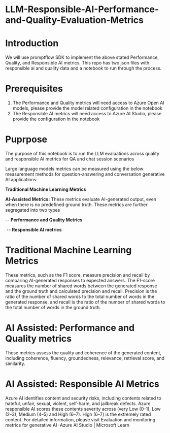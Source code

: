 # LLM-Responsible-AI-Performance-and-Quality-Evaluation-Metrics

# Introduction

We will use promptflow SDK to implement the above stated Performance, Quality, and Responsible AI metrics. This repo has two json files with responsible ai and quality data and a notebook to run through the process.

# Prerequisites

1) The Performance and Quality metrics will need access to Azure Open AI models, please provide the model related configuration in the notebook
2) The Responsible AI metrics will need access to Azure AI Studio, please provide the configuration in the notebook

# Puprpose
The purpose of this notebook is to run the LLM evaluations across quality and responsible AI metrics for QA and chat session scenarios

Large language models metrics can be measured using the below measurement methods for question-answering and conversation generative AI applications:

**Traditional Machine Learning Metrics**

**AI-Assisted Metrics:** These metrics evaluate AI-generated output, even when there is no predefined ground truth. These metrics are further  segregated into two types

-- **Performance and Quality Metrics**

 -- **Responsible AI metrics**
 
# Traditional Machine Learning Metrics

These metrics, such as the F1 score, measure precision and recall by comparing AI-generated responses to expected answers. The F1-score measures the number of shared words between the generated response and the ground truth and calculated precision and recall. Precision is the ratio of the number of shared words to the total number of words in the generated response, and recall is the ratio of the number of shared words to the total number of words in the ground truth.

# AI Assisted: Performance and Quality metrics

These metrics assess the quality and coherence of the generated content, including coherence, fluency, groundedness, relevance, retrieval score, and similarity.

# AI Assisted: Responsible AI Metrics
Azure AI identifies content and security risks, including contents related to hateful, unfair, sexual, violent, self-harm, and jailbreak defects. Azure responsible AI scores these contents severity across (very Low (0–1), Low (2–3), Medium (4–5) and High (6–7). High (6–7) is the extremely rated content. For detailed information, please visit Evaluation and monitoring metrics for generative AI - Azure AI Studio | Microsoft Learn






